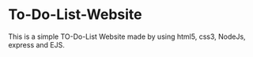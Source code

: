 # To-Do-List-Website
This is a simple TO-Do-List Website made by using html5, css3, NodeJs, express and EJS.
